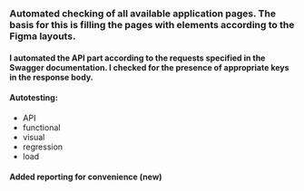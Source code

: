 ### Automated checking of all available application pages. The basis for this is filling the pages with elements according to the Figma layouts.
#### I automated the API part according to the requests specified in the Swagger documentation. I checked for the presence of appropriate keys in the response body.

#### Autotesting: 
* API 
* functional
* visual
* regression
* load

#### Added reporting for convenience (new)


